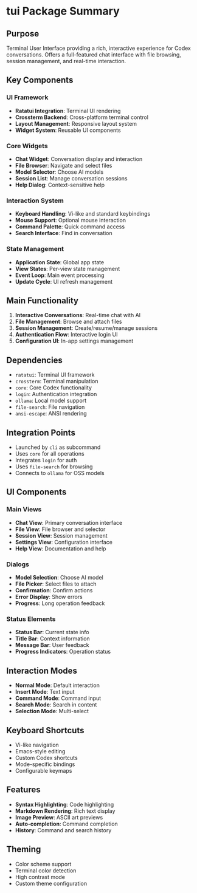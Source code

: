 # tui Package Summary

## Purpose
Terminal User Interface providing a rich, interactive experience for Codex conversations. Offers a full-featured chat interface with file browsing, session management, and real-time interaction.

## Key Components

### UI Framework
- **Ratatui Integration**: Terminal UI rendering
- **Crossterm Backend**: Cross-platform terminal control
- **Layout Management**: Responsive layout system
- **Widget System**: Reusable UI components

### Core Widgets
- **Chat Widget**: Conversation display and interaction
- **File Browser**: Navigate and select files
- **Model Selector**: Choose AI models
- **Session List**: Manage conversation sessions
- **Help Dialog**: Context-sensitive help

### Interaction System
- **Keyboard Handling**: Vi-like and standard keybindings
- **Mouse Support**: Optional mouse interaction
- **Command Palette**: Quick command access
- **Search Interface**: Find in conversation

### State Management
- **Application State**: Global app state
- **View States**: Per-view state management
- **Event Loop**: Main event processing
- **Update Cycle**: UI refresh management

## Main Functionality
1. **Interactive Conversations**: Real-time chat with AI
2. **File Management**: Browse and attach files
3. **Session Management**: Create/resume/manage sessions
4. **Authentication Flow**: Interactive login UI
5. **Configuration UI**: In-app settings management

## Dependencies
- `ratatui`: Terminal UI framework
- `crossterm`: Terminal manipulation
- `core`: Core Codex functionality
- `login`: Authentication integration
- `ollama`: Local model support
- `file-search`: File navigation
- `ansi-escape`: ANSI rendering

## Integration Points
- Launched by `cli` as subcommand
- Uses `core` for all operations
- Integrates `login` for auth
- Uses `file-search` for browsing
- Connects to `ollama` for OSS models

## UI Components

### Main Views
- **Chat View**: Primary conversation interface
- **File View**: File browser and selector
- **Session View**: Session management
- **Settings View**: Configuration interface
- **Help View**: Documentation and help

### Dialogs
- **Model Selection**: Choose AI model
- **File Picker**: Select files to attach
- **Confirmation**: Confirm actions
- **Error Display**: Show errors
- **Progress**: Long operation feedback

### Status Elements
- **Status Bar**: Current state info
- **Title Bar**: Context information
- **Message Bar**: User feedback
- **Progress Indicators**: Operation status

## Interaction Modes
- **Normal Mode**: Default interaction
- **Insert Mode**: Text input
- **Command Mode**: Command input
- **Search Mode**: Search in content
- **Selection Mode**: Multi-select

## Keyboard Shortcuts
- Vi-like navigation
- Emacs-style editing
- Custom Codex shortcuts
- Mode-specific bindings
- Configurable keymaps

## Features
- **Syntax Highlighting**: Code highlighting
- **Markdown Rendering**: Rich text display
- **Image Preview**: ASCII art previews
- **Auto-completion**: Command completion
- **History**: Command and search history

## Theming
- Color scheme support
- Terminal color detection
- High contrast mode
- Custom theme configuration